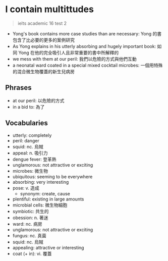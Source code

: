 # I contain multittudes

> ielts academic 16 test 2

- Yong's book contains more case studies than are necessary: Yong 的書包含了比必要的更多的案例研究
- As Yong explains in his utterly absorbing and hugely important book: 如同 Yong 在他的完全吸引人且非常重要的書中所解釋的
- we mess with them at our peril: 我們以危險的方式與他們互動
- a neonatal ward coated in a special mixed cocktail microbes: 一個用特殊的混合微生物覆蓋的新生兒病房

## Phrases

- at our peril: 以危險的方式
- in a bid to: 為了

## Vocabularies

- utterly: completely
- peril: danger
- squid: nc. 烏賊
- appeal: n. 吸引力
- dengue fever: 登革熱
- unglamorous: not attractive or exciting
- microbes: 微生物
- ubiquitous: seeming to be everywhere
- absorbing: very interesting
- pose: v. 造成
  - synonym: create, cause
- plentiful: existing in large amounts
- microbial cells: 微生物細胞
- symbiotic: 共生的
- obession: n. 著迷
- ward: nc. 病房
- unglamorous: not attractive or exciting
- fungus: nc. 真菌
- squid: nc. 烏賊
- appealing: attractive or interesting
- coat (+ in): vi. 覆蓋